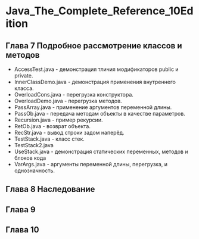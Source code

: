 # Java_The_Complete_Reference_10Edition

## **Глава 7 Подробное рассмотрение классов и методов**
* AccessTest.java			- демонстрация тличия модификаторов public и private.
* InnerClassDemo.java		- демонстрация применения внутреннего класса.
* OverloadCons.java		- перегрузка конструктора.
* OverloadDemo.java		- перегрузка методов.
* PassArray.java			- применение аргументов переменной длины.
* PassOb.java			- передача методам объекты в качестве параметров.
* Recursion.java			- пример рекурсии.
* RetOb.java			- возврат объекта.
* RecStr.java     - вывод строки задом наперёд.
* TestStack.java			- класс стек.
* TestStack2.java			
* UseStack.java			- демонстрация статических переменных, методов и блоков кода
* VarArgs.java			- аргументы переменной длины, перегрузка, и однозначность.

## **Глава 8 Наследование** 

## **Глава 9**

## **Глава 10**
